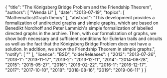 {
    "title": "The Königsberg Bridge Problem and the Friendship Theorem",
    "authors": [
        "Wenda Li"
    ],
    "date": "2013-07-19",
    "topics": [
        "Mathematics/Graph theory"
    ],
    "abstract": "This development provides a formalization of undirected graphs and simple graphs, which are based on Benedikt Nordhoff and Peter Lammich's simple formalization of labelled directed graphs in the archive. Then, with our formalization of graphs, we show both necessary and sufficient conditions for Eulerian trails and circuits as well as the fact that the Königsberg Bridge Problem does not have a solution. In addition, we show the Friendship Theorem in simple graphs.",
    "notify": [
        ""
    ],
    "licence": "BSD",
    "olderReleases": {
        "2013": "2013-07-26",
        "2013-1": "2013-11-17",
        "2013-2": "2013-12-11",
        "2014": "2014-08-28",
        "2015": "2015-05-27",
        "2016": "2016-02-22",
        "2016-1": "2016-12-17",
        "2017": "2017-10-10",
        "2018": "2018-08-16",
        "2019": "2019-06-11"
    }
}